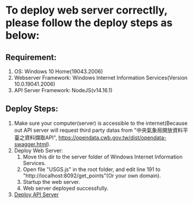 # To deploy web server correctlly, please follow the deploy steps as below:

## Requirement:

1. OS: Windows 10 Home(19043.2006)
2. Webserver Framework: Windows Internet Information Services(Version 10.0.19041.2006)
3. API Server Framework: NodeJS(v14.16.1)

## Deploy Steps:

1. Make sure your computer(server) is accessible to the internet(Because out API server will request third party datas from "中央氣象局開放資料平臺之資料擷取API", https://opendata.cwb.gov.tw/dist/opendata-swagger.html).
2. Deploy Web Server:
    1. Move this dir to the server folder of Windows Internet Information Services.
    2. Open file "USGS.js" in the root folder, and edit line 191 to "http://localhost:8092/get_points"(Or your own domain).
    3. Startup the web server.
    4. Web server deployed successfully.
3. [Deploy API Server](https://github.com/love3499/NASAHackathon-2022-Southern-Taiwan-Stars/tree/main/APIServer)
  